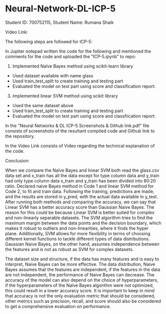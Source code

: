 # Neural-Network-DL-ICP-5

Student ID: 700752115, Student Name: Rumana Shaik

Video Link: 

The following steps are followed for ICP-5:

In Jupiter notepad written the code for the following and mentioned the comments for the code and uploaded the "ICP-5.ipynb" to repo:
1.	Implemented Naïve Bayes method using scikit-learn library
  - Used dataset available with name glass 
  - Used train_test_split to create training and testing part
  - Evaluated the model on test part using score and classification report. 

3.	Implemented linear SVM method using scikit library
  - Used the same dataset above
  - Used train_test_split to create training and testing part
  - Evaluated the model on test part using score and classfiication report.

In the "Neural Networks & DL ICP-5 Screenshots & Github link.pdf" file consists of screenshots of the resultant compiled code and Github link to the repository.

In the Video Link consists of Video regarding the technical explanation of the code.

Conclusion:

When we compare the Naïve Bayes and linear SVM both read the glass.csv data set and x_train has all the data except for type column data and y_train had only type column data x_train and y_train has been divided into 80:20 ratio. Declared naive Bayes method in Code 1 and linear SVM method for Code 2, to fit and train data. Following the training, predictions are made, and the results are stored in y_pred, with the actual data available in y_test.
After running both methods and comparing the accuracy, we can say that Linear SVM has a better accuracy score than Gaussian Naive Bayes. The reason for this could be because Linear SVM is better suited for complex and non-linearly separable datasets. The SVM algorithm tries to find the maximum margin between the data points and the decision boundary, which makes it robust to outliers and non-linearities, where it finds the hyper plane. Additionally, SVM allows for more flexibility in terms of choosing different kernel functions to tackle different types of data distributions. Gaussian Naive Bayes, on the other hand, assumes independence between the features and is not as robust as SVM for complex datasets.

The dataset size and structure, if the data has many features and is easy to interpret, Naive Bayes can be more effective. The data distribution, Naive Bayes assumes that the features are independent, if the features in the data are not independent, the performance of Naive Bayes can decrease.
The accuracy of the model can also depend on the choice of hyperparameters, if the hyperparameters of the Naïve Bayes algorithm were not optimized, this could result in a lower accuracy score. It is important to keep in mind that accuracy is not the only evaluation metric that should be considered, other metrics such as precision, recall, and score should also be considered to get a comprehensive evaluation on performance.



